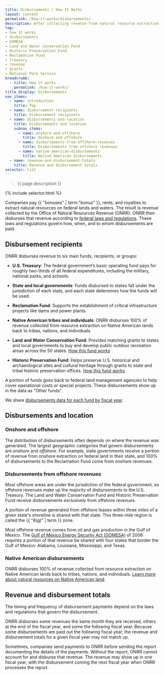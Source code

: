 ```yaml
---
title: Disbursements | How It Works
layout: content
permalink: /how-it-works/disbursements/
description: After collecting revenue from natural resource extraction, the Office of Natural Resources Revenue distributes that revenue to different agencies, funds, and local governments. This process is called "disbursement."
tag:
- how it works
- disbursements
- GOMESA
- Land and Water Conservation Fund
- Historic Preservation Fund
- Reclamation Fund
- Treasury
- revenue
- grants
- National Park Service
breadcrumb:
  - title: How it works
    permalink: /how-it-works/
title_display: Disbursements
nav_items:
  - name: introduction
    title: Top
  - name: disbursement-recipients
    title: Disbursement recipients
  - name: disbursements-and-location
    title: Disbursements and location
    subnav_items:
      - name: onshore-and-offshore
        title: Onshore and offshore
      - name: disbursements-from-offshore-revenues
        title: Disbursements from offshore revenues
      - name: native-american-disbursements
        title: Native American disbursements
  - name: revenue-and-disbursement-totals
    title: Revenue and disbursement totals    
selector: list
---
```


> {{ page.description }}

{% include selector.html %}

Companies pay {{ "bonuses" | term:"bonus" }}, rents, and royalties to extract natural resources on federal lands and waters. The result is revenue collected by the Office of Natural Resources Revenue (ONRR). ONRR then disburses that revenue according to [federal laws and regulations]({{site.baseurl}}/how-it-works/federal-laws/). These laws and regulations govern how, when, and to whom disbursements are paid.

## Disbursement recipients

ONRR disburses revenue to six main funds, recipients, or groups:

- **U.S. Treasury**: The federal government’s basic operating fund pays for roughly two-thirds of all federal expenditures, including the military, national parks, and schools.

- **State and local governments**: Funds disbursed to states fall under the jurisdiction of each state, and each state determines how the funds will be used.

- **Reclamation Fund**: Supports the establishment of critical infrastructure projects like dams and power plants.

- **Native American tribes and individuals**: ONRR disburses 100% of revenue collected from resource extraction on Native American lands back to tribes, nations, and individuals.

- **Land and Water Conservation Fund**: Provides matching grants to states and local governments to buy and develop public outdoor recreation areas across the 50 states. [How this fund works]({{site.baseurl}}/how-it-works/land-and-water-conservation-fund/)

- **Historic Preservation Fund**: Helps preserve U.S. historical and archaeological sites and cultural heritage through grants to state and tribal historic preservation offices. [How this fund works]({{site.baseurl}}/how-it-works/historic-preservation-fund/)

A portion of funds goes back to federal land management agencies to help cover operational costs or special projects. These disbursements show up in the data as "Other funds". 

We share [disbursements data for each fund by fiscal year]({{site.baseurl}}/explore/#by-fund).

## Disbursements and location

### Onshore and offshore

The distribution of disbursements often depends on where the revenue was generated. The largest geographic categories that govern disbursements are _onshore_ and _offshore_. For example, state governments receive a portion of revenue from onshore extraction on federal land in their state, and 100% of disbursements to the Reclamation Fund come from onshore revenues. 

### Disbursements from offshore revenues

Most offshore areas are under the jurisdiction of the federal government, so offshore revenues make up the majority of disbursements to the U.S. Treasury. The Land and Water Conservation Fund and Historic Preservation Fund receive disbursements exclusively from offshore revenues.

A portion of revenue generated from offshore leases within three miles of a given state's shoreline is shared with that state. This three-mile region is called the {{ "8(g)" | term }} zone.

Most offshore revenue comes from oil and gas production in the Gulf of Mexico. The [Gulf of Mexico Energy Security Act (GOMESA)]({{site.baseurl}}/how-it-works/gomesa/) of 2006 requires a portion of that revenue be shared with four states that border the Gulf of Mexico: Alabama, Louisiana, Mississippi, and Texas. 

### Native American disbursements

ONRR disburses 100% of revenue collected from resource extraction on Native American lands back to tribes, nations, and individuals. [Learn more about natural resources on Native American land]({{site.baseurl}}/how-it-works/#tribal-overview).

## Revenue and disbursement totals

The timing and frequency of disbursement payments depend on the laws and regulations that govern the disbursement.

ONRR disburses some revenues the same month they are received, others at the end of the fiscal year, and some the following fiscal year. Because some disbursements are paid out the following fiscal year, the revenue and disbursement totals for a given fiscal year may not match up.

Sometimes, companies send payments to ONRR before sending the report documenting the details of the payments. Without the report, ONRR cannot account for and disburse that revenue. The revenue may show up in one fiscal year, with the disbursement coming the next fiscal year when ONRR processes the report.